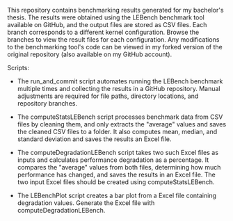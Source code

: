 This repository contains benchmarking results generated for my bachelor's thesis. The results were obtained using the LEBench benchmark tool available on GitHub, and the output files are stored as CSV files. Each branch corresponds to a different kernel configuration. Browse the branches to view the result files for each configuration.
Any modifications to the benchmarking tool's code can be viewed in my forked version of the original repository (also available on my GitHub account).

Scripts:
- The run_and_commit script automates running the LEBench benchmark multiple times and collecting the results in a GitHub repository. Manual adjustments are required for file paths, directory locations, and repository branches.

- The computeStatsLEBench script processes benchmark data from CSV files by cleaning them, and only extracts the "average" values and saves the cleaned CSV files to a folder. It also computes mean, median, and standard deviation and saves the results an Excel file.
- The computeDegradationLEBench script takes two such Excel files as inputs and calculates performance degradation as a percentage. It compares the "average" values from both files, determining how much performance has changed, and saves the results in an Excel file. The two input Excel files should be created using computeStatsLEBench.

- The LEBenchPlot script creates a bar plot from a Excel file containing degradation values. Generate the Excel file with computeDegradationLEBench.

